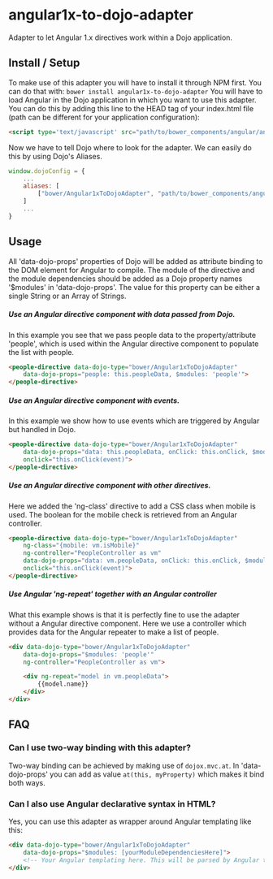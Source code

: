 # angular1x-to-dojo-adapter
Adapter to let Angular 1.x directives work within a Dojo application.
## Install / Setup
To make use of this adapter you will have to install it through NPM first. You can do that with: ```bower install angular1x-to-dojo-adapter```
You will have to load Angular in the Dojo application in which you want to use this adapter. You can do this by adding this line to the HEAD tag of your index.html file (path can be different for your application configuration):
```html
<script type='text/javascript' src="path/to/bower_components/angular/angular.min.js.js"></script>
```
Now we have to tell Dojo where to look for the adapter. We can easily do this by using Dojo's Aliases.
```js
window.dojoConfig = {
    ...
    aliases: [
        ["bower/Angular1xToDojoAdapter", "path/to/bower_components/angular1x-to-dojo-adapter/dist/angular1x-to-dojo-adapter.min"]
    ]
    ...
}
```
## Usage
All 'data-dojo-props' properties of Dojo will be added as attribute binding to the DOM element for Angular to compile. The module of the directive and the module dependencies should be added as a Dojo property names '$modules' in 'data-dojo-props'. The value for this property can be either a single String or an Array of Strings.
##### Use an Angular directive component with data passed from Dojo.
In this example you see that we pass people data to the property/attribute 'people', which is used within the Angular directive component to populate the list with people.
```html
<people-directive data-dojo-type="bower/Angular1xToDojoAdapter"
	data-dojo-props="people: this.peopleData, $modules: 'people'">
</people-directive>
```
##### Use an Angular directive component with events.
In this example we show how to use events which are triggered by Angular but handled in Dojo.
```html
<people-directive data-dojo-type="bower/Angular1xToDojoAdapter"
	data-dojo-props="data: this.peopleData, onClick: this.onClick, $modules: 'people'"
	onclick="this.onClick(event)">
</people-directive>
```
##### Use an Angular directive component with other directives.
Here we added the 'ng-class' directive to add a CSS class when mobile is used. The boolean for the mobile check is retrieved from an Angular controller.
```html
<people-directive data-dojo-type="bower/Angular1xToDojoAdapter"
    ng-class="{mobile: vm.isMobile}"
    ng-controller="PeopleController as vm"
	data-dojo-props="data: vm.peopleData, onClick: this.onClick, $modules: 'people'"
	onclick="this.onClick(event)">
</people-directive>
```
##### Use Angular 'ng-repeat' together with an Angular controller
What this example shows is that it is perfectly fine to use the adapter without a Angular directive component. Here we use a controller which provides data for the Angular repeater to make a list of people.
```html
<div data-dojo-type="bower/Angular1xToDojoAdapter"
    data-dojo-props="$modules: 'people'"
    ng-controller="PeopleController as vm">

    <div ng-repeat="model in vm.peopleData">
        {{model.name}}
    </div>
</div>
```
## FAQ
### Can I use two-way binding with this adapter?
Two-way binding can be achieved by making use of ```dojox.mvc.at```. In 'data-dojo-props' you can add as value ```at(this, myProperty)``` which makes it bind both ways.
### Can I also use Angular declarative syntax in HTML?
Yes, you can use this adapter as wrapper around Angular templating like this:
```html
<div data-dojo-type="bower/Angular1xToDojoAdapter"
    data-dojo-props="$modules: [yourModuleDependenciesHere]">
    <!-- Your Angular templating here. This will be parsed by Angular together with the adapter node -->
</div>
```